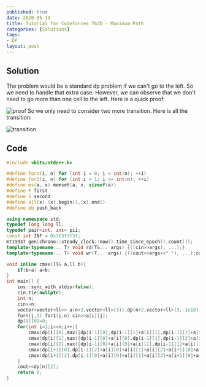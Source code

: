 ```yaml
---
published: true
date: 2020-05-19
title: Tutorial for Codeforces 762D - Maximum Path
categories: [Solutions]
tags:
- DP
layout: post
---
```

<!--more-->

## Solution 

The problem would be a standard dp problem if we can't go to the left. So we need to handle that extra case. However, we can observe that we don't need to go more than one cell to the left. Here is a quick proof:

![proof](/images/CF762D(1).jpg)
So we only need to consider two more transition. Here is all the transition:

![transition](/images/CF762D(2).jpg)

## Code
```cpp
#include <bits/stdc++.h>

#define forn(i, n) for (int i = 0; i < int(n); ++i)
#define for1(i, n) for (int i = 1; i <= int(n); ++i)
#define ms(a, x) memset(a, x, sizeof(a))
#define F first
#define S second
#define all(x) (x).begin(),(x).end()
#define pb push_back

using namespace std;
typedef long long ll;
typedef pair<int, int> pii;
const int INF = 0x3f3f3f3f;
mt19937 gen(chrono::steady_clock::now().time_since_epoch().count());
template<typename... T> void rd(T&... args) {((cin>>args), ...);}
template<typename... T> void wr(T... args) {((cout<<args<<" "), ...);cout<<endl;}

void inline cmax(ll& a,ll b){
    if(b>a) a=b;
}
int main() {
    ios::sync_with_stdio(false);
    cin.tie(nullptr);
    int n;
    cin>>n;
    vector<vector<ll>> a(n+2,vector<ll>(3)),dp(n+2,vector<ll>(3,-1e18));
    forn(j,3) for1(i,n) cin>>a[i][j];
    dp[0][0]=0;
    for(int i=1;i<=n;i++){
        cmax(dp[i][0],max({dp[i-1][0],dp[i-1][1]+a[i][1],dp[i-1][2]+a[i][1]+a[i][2]})+a[i][0]);
        cmax(dp[i][1],max({dp[i-1][0]+a[i][0],dp[i-1][1],dp[i-1][2]+a[i][2]})+a[i][1]);
        cmax(dp[i][2],max({dp[i-1][0]+a[i][0]+a[i][1],dp[i-1][1]+a[i][1],dp[i-1][2]})+a[i][2]);
        cmax(dp[i+1][0],dp[i-1][2]+a[i][0]+a[i][1]+a[i][2]+a[i+1][0]+a[i+1][1]+a[i+1][2]);
        cmax(dp[i+1][2],dp[i-1][0]+a[i][0]+a[i][1]+a[i][2]+a[i+1][0]+a[i+1][1]+a[i+1][2]);
    }
    cout<<dp[n][2];
    return 0;
}
```

